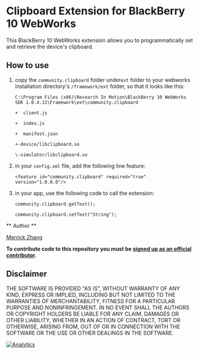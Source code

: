 Clipboard Extension for BlackBerry 10 WebWorks
================================================

This BlackBerry 10 WebWorks extension allows you to programmatically set and retrieve the device's clipboard.

## How to use

1. copy the `community.clipboard` folder under`ext` folder to your webworks installation directory's `/framework/ext` folder, so that it looks like this:

	`C:\Program Files (x86)\Research In Motion\BlackBerry 10 WebWorks SDK 1.0.4.11\Framework\ext\community.clipboard`
	
	`+  client.js`
	
	`+  index.js`
	
	`+  manifest.json`
	
	`+-device/libclipboard.so`
	
	`\-simulator/libclipboard.so`


2. in your `config.xml` file, add the following line feature:


	`<feature id="community.clipboard" required="true" version="1.0.0.0"/>`


3. in your app, use the following code to call the extension:

	`community.clipboard.getText();`
	
	`community.clipboard.setText("String");`

** Author **

[Merrick Zhang](https://github.com/anphorea)

**To contribute code to this repository you must be [signed up as an official contributor](http://blackberry.github.com/howToContribute.html).**

## Disclaimer

THE SOFTWARE IS PROVIDED "AS IS", WITHOUT WARRANTY OF ANY KIND, EXPRESS OR IMPLIED, INCLUDING BUT NOT LIMITED TO THE WARRANTIES OF MERCHANTABILITY, FITNESS FOR A PARTICULAR PURPOSE AND NONINFRINGEMENT. IN NO EVENT SHALL THE AUTHORS OR COPYRIGHT HOLDERS BE LIABLE FOR ANY CLAIM, DAMAGES OR OTHER LIABILITY, WHETHER IN AN ACTION OF CONTRACT, TORT OR OTHERWISE, ARISING FROM, OUT OF OR IN CONNECTION WITH THE SOFTWARE OR THE USE OR OTHER DEALINGS IN THE SOFTWARE.

[![Analytics](https://ga-beacon.appspot.com/UA-46817652-1/WebWorks-Community-APIs/BB10/Clipboard?pixel)](https://github.com/igrigorik/ga-beacon)